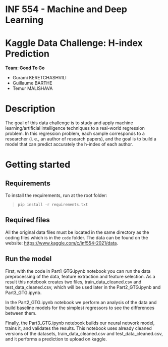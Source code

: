 # INF 554 - Machine and Deep Learning
# Kaggle Data Challenge: H-index Prediction
**Team: Good To Go**
* Gurami KERETCHASHVILI
* Guillaume BARTHE
* Temur MALISHAVA 


# Description
The goal of this data challenge is to study and apply machine learning/artificial intelligence techniques to a real-world regression problem. In this regression problem, each sample corresponds to a researcher (i. e., an author of research papers), and the goal is to build a model that can predict accurately the h-index of each author.


# Getting started
## Requirements

To install the requirements, run at the root folder:

> ```pip install -r requirements.txt```

## Required files

All the original data files must be located in the same directory as the coding files which is in the ```code``` folder.
The data can be found on the website: https://www.kaggle.com/c/inf554-2021/data.

## Run the model

First, with the code in Part1_GTG.ipynb notebook you can run the data preprocessing of the data, feature extraction and feature selection. As a result this notebook creates two files, train_data_cleaned.csv and test_data_cleaned.csv, which will be used later in the Part2_GTG.ipynb and Part3_GTG.ipynb.

In the Part2_GTG.ipynb notebook we perform an analysis of the data and build baseline models for the simplest regressors to see the differences between them.

Finally, the Part3_GTG.ipynb notebook builds our neural network model, trains it, and validates the results. This notebook uses already cleaned versions of the datasets, train_data_cleaned.csv and test_data_cleaned.csv, and it performs a prediction to upload on kaggle.



